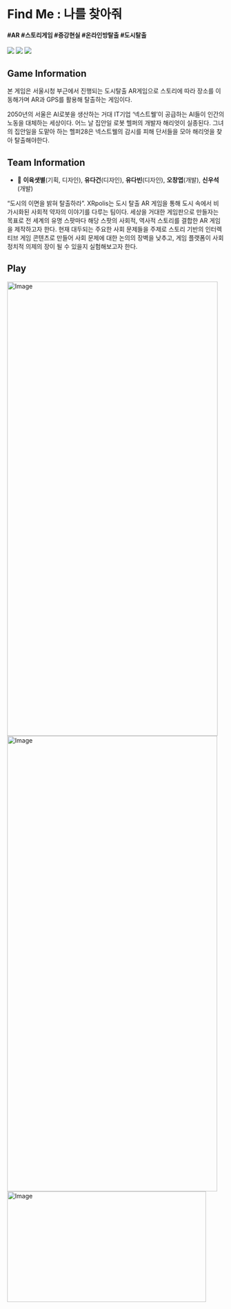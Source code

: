 <h1>Find Me : 나를 찾아줘</h1>
<div>
  <h4>#AR #스토리게임 #증강현실 #온라인방탈출 #도시탈출</h4>
  <img src="https://img.shields.io/badge/unity-%23000000.svg?&style=for-the-badge&logo=unity&logoColor=white" />
  <img src="https://img.shields.io/badge/C%23-239120?style=for-the-badge&logo=c-sharp&logoColor=white" />
  <img src="https://img.shields.io/badge/blender-%23F5792A.svg?&style=for-the-badge&logo=blender&logoColor=white" />
</div>

## Game Information<div>
<div>
  <p>본 게임은 서울시청 부근에서 진행되는 도시탈출 AR게임으로 스토리에 따라 장소를 이동해가며 AR과 GPS를 활용해 탈출하는 게임이다.</p>
  <p>2050년의 서울은 AI로봇을 생산하는 거대 IT기업 ‘넥스트웰’이 공급하는 AI들이 인간의 노동을 대체하는 세상이다. 어느 날 집안일 로봇 헬퍼의 개발자 해리엇이 실종된다. 그녀의 집안일을 도맡아 하는 헬퍼28은 넥스트웰의 감시를 피해 단서들을 모아 해리엇을 찾아 탈출해야한다. </p>
</div>

## Team Information
* 👤 **이육샛별**(기획, 디자인), **유다건**(디자인), **유다빈**(디자인), **오창엽**(개발), **신우석**(개발)
<div>
  <p>“도시의 이면을 밝혀 탈출하라”. XRpolis는 도시 탈출 AR 게임을 통해 도시 속에서 비가시화된 사회적 약자의 이야기를 다루는 팀이다. 세상을 거대한 게임판으로 만들자는 목표로 전 세계의 유명 스팟마다 해당 스팟의 사회적, 역사적 스토리를 결합한 AR 게임을 제작하고자 한다. 현재 대두되는 주요한 사회 문제들을 주제로 스토리 기반의 인터렉티브 게임 콘텐츠로 만들어 사회 문제에 대한 논의의 장벽을 낮추고, 게임 플랫폼이 사회 정치적 의제의 장이 될 수 있을지 실험해보고자 한다.</p>
</div>

## Play

<div>
  <img width="488" height="1051" alt="Image" src="https://github.com/user-attachments/assets/b449ea2b-7f55-451a-87f8-f3d01113c5ac" />
  <img width="487" height="1054" alt="Image" src="https://github.com/user-attachments/assets/69a051da-f780-405c-96c2-d6980f9b83a3" />
  <img width="461" height="256" alt="Image" src="https://github.com/user-attachments/assets/a823462c-da87-4e2e-ae5a-aaff3b416c58" />
  
</div>
